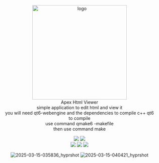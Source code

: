 <div align="center">
<img width="300" src="https://i.postimg.cc/25Jsj3yD/claudemods-3-6-2025-2.png" alt="logo">
<div align="center">
Apex Html Viewer
  <div align="center">
simple application to edit html and view it
    <div align="center">
you will need qt6-webengine and the dependencies to compile c++ qt6
      <div align="center">
to compile 
        <div align="center">
use command qmake6 -makefile
          <div align="center">
then use command make
<div align="center">

  <a href="https://www.linux.org" target="_blank"><img src="https://img.shields.io/badge/OS-Linux-e06c75?style=for-the-badge&logo=linux" /></a>
	<a href="https://archlinux.org" target="_blank"><img src="https://img.shields.io/badge/DISTRO-Arch-56b6c2?style=for-the-badge&logo=arch-linux" /></a>	
<a href="https://cachyos.org/" target="_blank"><img src="https://img.shields.io/badge/DISTRO-CachyOS-00FFFF?style=for-the-badge&logo=CachyOS" /></a>
<a href="https://www.debian.org" target="_blank"><img src="https://img.shields.io/badge/DISTRO-Debian-CE0058?style=for-the-badge&logo=Debian" /></a>
<a href="https://ubuntu.com/" target="_blank"><img src="https://img.shields.io/badge/DISTRO-Ubuntu-E95420?style=for-the-badge&logo=Ubuntu" /></a>



![2025-03-15-035836_hyprshot](https://github.com/user-attachments/assets/e4b7514f-8fb8-40c6-8786-02edab0ca7de)
![2025-03-15-040421_hyprshot](https://github.com/user-attachments/assets/f8f0d432-3300-4594-8e14-b932295ecfc1)


